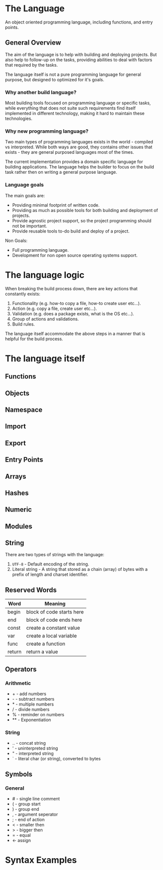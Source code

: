 # The Language

An object oriented programming language, including functions, and entry points.

## General Overview

The aim of the language is to help with building and deploying projects. But also
help to follow-up on the tasks, providing abilities to deal with factors that
required by the tasks.

The language itself is not a pure programming language for general purpose, but
designed to optimized for it's goals.

### Why another build language?

Most building tools focused on programming language or specific tasks, while
everything that does not suite such requirements find itself implemented in
different technology, making it hard to maintain these technologies.

### Why new programming language?

Two main types of programming languages exists in the world - compiled vs interpreted.
While both ways are good, they contains other issues that exists - they are
general purposed languages most of the times.

The current implementation provides a domain specific language for building applications.
The language helps the builder to focus on the build task rather then on writing
a general purpose language.

### Language goals

The main goals are:

- Providing minimal footprint of written code.
- Providing as much as possible tools for both building and deployment of projects.
- Provide agnostic project support, so the project programming should not be important.
- Provide reusable tools to-do build and deploy of a project.

Non Goals:

- Full programming language.
- Development for non open source operating systems support.

# The language logic

When breaking the build process down, there are key actions that constantly exists:

  1. Functionality (e.g. how-to copy a file, how-to create user etc...).
  1. Action (e.g. copy a file, create user etc...).
  1. Validation (e.g. does a package exists, what is the OS etc...).
  1. Group of actions and validations.
  1. Build rules.

The language itself accommodate the above steps in a manner that is helpful for
the build process.


# The language itself

## Functions


## Objects


## Namespace


## Import


## Export


## Entry Points


## Arrays


## Hashes


## Numeric


## Modules


## String
There are two types of strings with the language:
  1. `UTF-8` - Default encoding of the string.
  2. Literal string - A string that stored as a chain (array) of bytes with
     a prefix of length and charset identifier.

## Reserved Words

| Word   | Meaning                   |
| ------ | ------------------------- |
| begin  | block of code starts here |
| end    | block of code ends here   |
| const  | create a constant value   |
| var    | create a local variable   |
| func   | create a function         |
| return | return a value            |


## Operators

### Arithmetic

- \+ - add numbers
- \- - subtract numbers
- \* - multiple numbers
- / - divide numbers
- % - reminder on numbers
- ** - Exponentiation

### String

- .. - concat string
- ' - uninterpreted string
- " - interpreted string
- \` - literal char (or string), converted to bytes

## Symbols

### General

- \# - single line comment
- ( - group start
- ) - group end
- , - argument seperator
- ; - end of action
- \< - smaller then
- \> - bigger then
- = - equal
- \<- assign

# Syntax Examples
